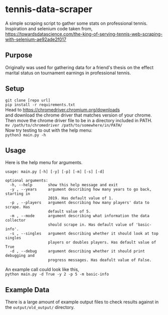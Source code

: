 # tennis-data-scraper

A simple scraping script to gather some stats on professional tennis.      
Inspiration and selenium code taken from,    
https://towardsdatascience.com/the-king-of-serving-tennis-web-scraping-with-selenium-ae92ade2f017  

## Purpose

Originally was used for gathering data for a friend's thesis on the effect  
marital status on tournament earnings in professional tennis.

## Setup

`git clone [repo url]`  
`pip install -r requirements.txt`  
Head to https://chromedriver.chromium.org/downloads  
and download the chrome driver that matches version of your chrome.     
Then move the chrome driver file to be in a directory included in PATH.     
`mv /path/to/chromedriver /path/to/somewhere/in/PATH/`    
Now try testing to out with the help menu:  
`python3 main.py -h`  

## Usage

Here is the help menu for arguments.   
```
usage: main.py [-h] [-y] [-p] [-m] [-s] [-d]

optional arguments:
  -h, --help       show this help message and exit
  -y , --years     argument describing how many years to go back, starting in
                   2019. Has default value of 1.
  -p , --players   argument describing how many players' data to scrape. Has
                   default value of 5.
  -m , --mode      argument describing what information the data collector
                   should scrape in. Has default value of 'basic-info'.
  -s , --singles   argument describing whether it should look at top singles
                   players or doubles players. Has default value of True
  -d , --debug     argument describing whether it should print debugging and
                   progress messages. Has deafult value of False.
```
An example call could look like this,  
`python main.py -d True -y 2 -p 5 -m basic-info`  

## Example Data

There is a large amount of example output files to check results against in the `output/old_output/` directory.  
